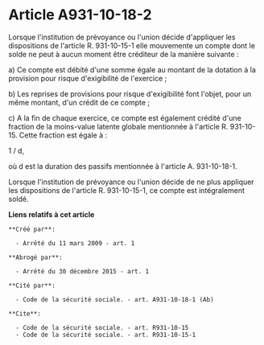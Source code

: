 # Article A931-10-18-2

Lorsque l'institution de prévoyance ou l'union décide d'appliquer les dispositions de l'article R. 931-10-15-1 elle
mouvemente un compte dont le solde ne peut à aucun moment être créditeur de la manière suivante : 

a) Ce compte est débité d'une somme égale au montant de la dotation à la provision pour risque d'exigibilité de l'exercice ; 

b) Les reprises de provisions pour risque d'exigibilité font l'objet, pour un même montant, d'un crédit de ce compte ; 

c) A la fin de chaque exercice, ce compte est également crédité d'une fraction de la moins-value latente globale mentionnée à
l'article R. 931-10-15. Cette fraction est égale à : 

1 / d, 

où d est la duration des passifs mentionnée à l'article A. 931-10-18-1. 

Lorsque l'institution de prévoyance ou l'union décide de ne plus appliquer les dispositions de l'article R. 931-10-15-1, ce
compte est intégralement soldé.

**Liens relatifs à cet article**

	**Créé par**:

	  - Arrêté du 11 mars 2009 - art. 1

	**Abrogé par**:

	  - Arrêté du 30 décembre 2015 - art. 1

	**Cité par**:

	  - Code de la sécurité sociale. - art. A931-10-18-1 (Ab)

	**Cite**:

	  - Code de la sécurité sociale. - art. R931-10-15
	  - Code de la sécurité sociale. - art. R931-10-15-1
